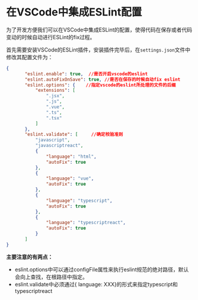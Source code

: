 # 在VSCode中集成ESLint配置

为了开发方便我们可以在VSCode中集成ESLint的配置，使得代码在保存或者代码变动的时候自动进行ESLint的fix过程。

首先需要安装VSCode的ESLint插件，安装插件完毕后，在`settings.json`文件中修改其配置文件为：

```json
{
       "eslint.enable": true,  //是否开启vscode的eslint
       "eslint.autoFixOnSave": true, //是否在保存的时候自动fix eslint
       "eslint.options": {    //指定vscode的eslint所处理的文件的后缀
           "extensions": [
               ".jsx",
               ".js",
               ".vue",
               ".ts",
               ".tsx"
           ]
       },
       "eslint.validate": [     //确定校验准则
           "javascript",
           "javascriptreact",
           {
               "language": "html",
               "autoFix": true
           },
           {
               "language": "vue",
               "autoFix": true
           },
           {
               "language": "typescript",
               "autoFix": true
           },
           {
               "language": "typescriptreact",
               "autoFix": true
           }
       ]
}
```

**主要注意的有两点：**

- eslint.options中可以通过configFile属性来执行eslint规范的绝对路径，默认会向上查找，在根路径中指定。
- eslint.validate中必须通过{ language: XXX}的形式来指定typescript和typescriptreact
